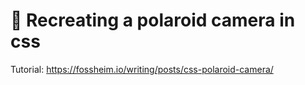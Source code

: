 # 📸 Recreating a polaroid camera in css

Tutorial: https://fossheim.io/writing/posts/css-polaroid-camera/

